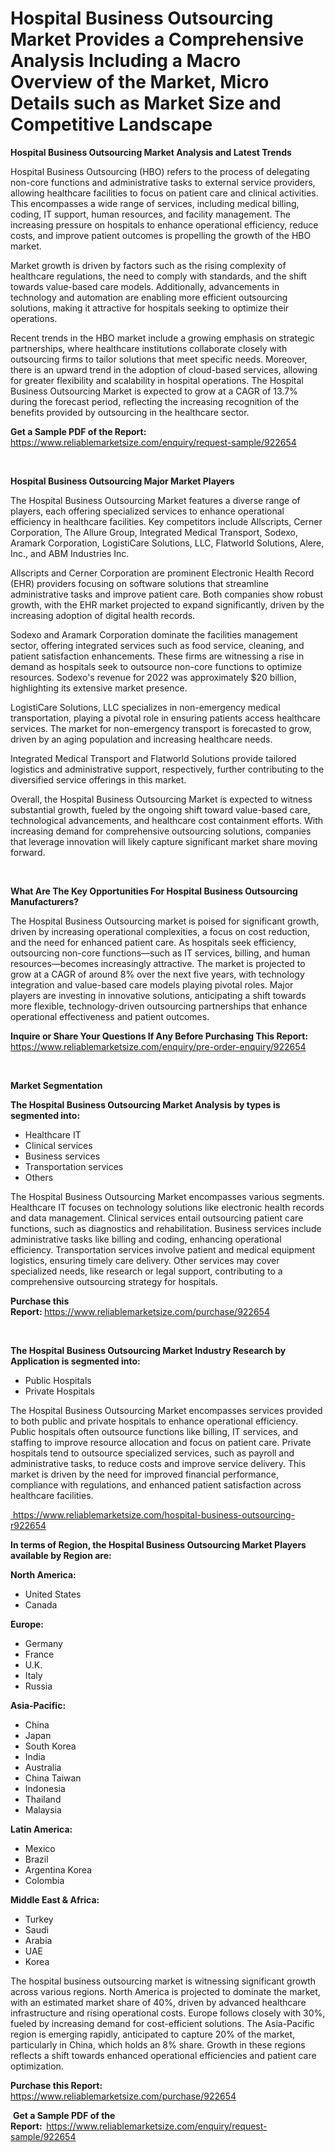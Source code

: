 <p><h1>Hospital Business Outsourcing Market Provides a Comprehensive Analysis Including a Macro Overview of the Market, Micro Details such as Market Size and Competitive Landscape</h1></p><p><strong>Hospital Business Outsourcing Market Analysis and Latest Trends</strong></p>
<p><p>Hospital Business Outsourcing (HBO) refers to the process of delegating non-core functions and administrative tasks to external service providers, allowing healthcare facilities to focus on patient care and clinical activities. This encompasses a wide range of services, including medical billing, coding, IT support, human resources, and facility management. The increasing pressure on hospitals to enhance operational efficiency, reduce costs, and improve patient outcomes is propelling the growth of the HBO market. </p><p>Market growth is driven by factors such as the rising complexity of healthcare regulations, the need to comply with standards, and the shift towards value-based care models. Additionally, advancements in technology and automation are enabling more efficient outsourcing solutions, making it attractive for hospitals seeking to optimize their operations. </p><p>Recent trends in the HBO market include a growing emphasis on strategic partnerships, where healthcare institutions collaborate closely with outsourcing firms to tailor solutions that meet specific needs. Moreover, there is an upward trend in the adoption of cloud-based services, allowing for greater flexibility and scalability in hospital operations. The Hospital Business Outsourcing Market is expected to grow at a CAGR of 13.7% during the forecast period, reflecting the increasing recognition of the benefits provided by outsourcing in the healthcare sector.</p></p>
<p><strong>Get a Sample PDF of the Report:&nbsp;</strong> <a href="https://www.reliablemarketsize.com/enquiry/request-sample/922654?utm_campaign=2933&utm_medium=2&utm_source=Github&utm_content=ia&utm_term=18042025&utm_id=hospital-business-outsourcing">https://www.reliablemarketsize.com/enquiry/request-sample/922654</a></p>
<p>&nbsp;</p>
<p><strong>Hospital Business Outsourcing Major Market Players</strong></p>
<p><p>The Hospital Business Outsourcing Market features a diverse range of players, each offering specialized services to enhance operational efficiency in healthcare facilities. Key competitors include Allscripts, Cerner Corporation, The Allure Group, Integrated Medical Transport, Sodexo, Aramark Corporation, LogistiCare Solutions, LLC, Flatworld Solutions, Alere, Inc., and ABM Industries Inc.</p><p>Allscripts and Cerner Corporation are prominent Electronic Health Record (EHR) providers focusing on software solutions that streamline administrative tasks and improve patient care. Both companies show robust growth, with the EHR market projected to expand significantly, driven by the increasing adoption of digital health records.</p><p>Sodexo and Aramark Corporation dominate the facilities management sector, offering integrated services such as food service, cleaning, and patient satisfaction enhancements. These firms are witnessing a rise in demand as hospitals seek to outsource non-core functions to optimize resources. Sodexo's revenue for 2022 was approximately $20 billion, highlighting its extensive market presence.</p><p>LogistiCare Solutions, LLC specializes in non-emergency medical transportation, playing a pivotal role in ensuring patients access healthcare services. The market for non-emergency transport is forecasted to grow, driven by an aging population and increasing healthcare needs.</p><p>Integrated Medical Transport and Flatworld Solutions provide tailored logistics and administrative support, respectively, further contributing to the diversified service offerings in this market.</p><p>Overall, the Hospital Business Outsourcing Market is expected to witness substantial growth, fueled by the ongoing shift toward value-based care, technological advancements, and healthcare cost containment efforts. With increasing demand for comprehensive outsourcing solutions, companies that leverage innovation will likely capture significant market share moving forward.</p></p>
<p>&nbsp;</p>
<p><strong>What Are The Key Opportunities For Hospital Business Outsourcing Manufacturers?</strong></p>
<p><p>The Hospital Business Outsourcing market is poised for significant growth, driven by increasing operational complexities, a focus on cost reduction, and the need for enhanced patient care. As hospitals seek efficiency, outsourcing non-core functions—such as IT services, billing, and human resources—becomes increasingly attractive. The market is projected to grow at a CAGR of around 8% over the next five years, with technology integration and value-based care models playing pivotal roles. Major players are investing in innovative solutions, anticipating a shift towards more flexible, technology-driven outsourcing partnerships that enhance operational effectiveness and patient outcomes.</p></p>
<p><strong>Inquire or Share Your Questions If Any Before Purchasing This Report:</strong> <a href="https://www.reliablemarketsize.com/enquiry/pre-order-enquiry/922654?utm_campaign=2933&utm_medium=2&utm_source=Github&utm_content=ia&utm_term=18042025&utm_id=hospital-business-outsourcing">https://www.reliablemarketsize.com/enquiry/pre-order-enquiry/922654</a></p>
<p>&nbsp;</p>
<p><strong>Market Segmentation</strong></p>
<p><strong>The Hospital Business Outsourcing Market Analysis by types is segmented into:</strong></p>
<p><ul><li>Healthcare IT</li><li>Clinical services</li><li>Business services</li><li>Transportation services</li><li>Others</li></ul></p>
<p><p>The Hospital Business Outsourcing Market encompasses various segments. Healthcare IT focuses on technology solutions like electronic health records and data management. Clinical services entail outsourcing patient care functions, such as diagnostics and rehabilitation. Business services include administrative tasks like billing and coding, enhancing operational efficiency. Transportation services involve patient and medical equipment logistics, ensuring timely care delivery. Other services may cover specialized needs, like research or legal support, contributing to a comprehensive outsourcing strategy for hospitals.</p></p>
<p><strong>Purchase this Report:&nbsp;</strong><a href="https://www.reliablemarketsize.com/purchase/922654?utm_campaign=2933&utm_medium=2&utm_source=Github&utm_content=ia&utm_term=18042025&utm_id=hospital-business-outsourcing">https://www.reliablemarketsize.com/purchase/922654</a></p>
<p>&nbsp;</p>
<p><strong>The Hospital Business Outsourcing Market Industry Research by Application is segmented into:</strong></p>
<p><ul><li>Public Hospitals</li><li>Private Hospitals</li></ul></p>
<p><p>The Hospital Business Outsourcing Market encompasses services provided to both public and private hospitals to enhance operational efficiency. Public hospitals often outsource functions like billing, IT services, and staffing to improve resource allocation and focus on patient care. Private hospitals tend to outsource specialized services, such as payroll and administrative tasks, to reduce costs and improve service delivery. This market is driven by the need for improved financial performance, compliance with regulations, and enhanced patient satisfaction across healthcare facilities.</p></p>
<p><a href="https://www.reliablemarketsize.com/hospital-business-outsourcing-r922654?utm_campaign=2933&utm_medium=2&utm_source=Github&utm_content=ia&utm_term=18042025&utm_id=hospital-business-outsourcing">&nbsp;https://www.reliablemarketsize.com/hospital-business-outsourcing-r922654</a></p>
<p><strong>In terms of Region, the Hospital Business Outsourcing Market Players available by Region are:</strong></p>
<p>
    <p> <strong> North America: </strong>
        <ul>
            <li>United States</li>
            <li>Canada</li>
        </ul>
        </p> 
    <p> <strong> Europe: </strong>
        <ul>
            <li>Germany</li>
            <li>France</li>
            <li>U.K.</li>
            <li>Italy</li>
            <li>Russia</li>
        </ul>
        </p> 
    <p> <strong> Asia-Pacific: </strong>
        <ul>
            <li>China</li>
            <li>Japan</li>
            <li>South Korea</li>
            <li>India</li>
            <li>Australia</li>
            <li>China Taiwan</li>
            <li>Indonesia</li>
            <li>Thailand</li>
            <li>Malaysia</li>
        </ul>
        </p> 
    <p> <strong> Latin America: </strong>
        <ul>
            <li>Mexico</li>
            <li>Brazil</li>
            <li>Argentina Korea</li>
            <li>Colombia</li>
        </ul>
        </p> 
    <p> <strong> Middle East & Africa: </strong>
        <ul>
            <li>Turkey</li>
            <li>Saudi</li>
            <li>Arabia</li>
            <li>UAE</li>
            <li>Korea</li>
        </ul>
    </p>
    </p>
<p><p>The hospital business outsourcing market is witnessing significant growth across various regions. North America is projected to dominate the market, with an estimated market share of 40%, driven by advanced healthcare infrastructure and rising operational costs. Europe follows closely with 30%, fueled by increasing demand for cost-efficient solutions. The Asia-Pacific region is emerging rapidly, anticipated to capture 20% of the market, particularly in China, which holds an 8% share. Growth in these regions reflects a shift towards enhanced operational efficiencies and patient care optimization.</p></p>
<p><strong>Purchase this Report: </strong><a href="https://www.reliablemarketsize.com/purchase/922654?utm_campaign=2933&utm_medium=2&utm_source=Github&utm_content=ia&utm_term=18042025&utm_id=hospital-business-outsourcing">https://www.reliablemarketsize.com/purchase/922654</a></p>
<p>&nbsp;<strong>Get a Sample PDF of the Report:&nbsp;&nbsp;</strong><a href="https://www.reliablemarketsize.com/enquiry/request-sample/922654?utm_campaign=2933&utm_medium=2&utm_source=Github&utm_content=ia&utm_term=18042025&utm_id=hospital-business-outsourcing">https://www.reliablemarketsize.com/enquiry/request-sample/922654</a></p>
<p><strong></strong></p>
<p><p></p><p></p><p></p></p>